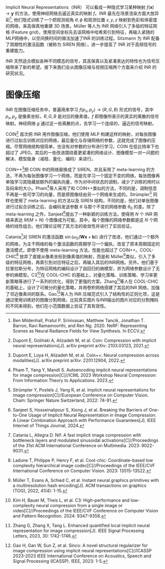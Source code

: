 Implicit Neural Representations（INR） 可以看成一种隐式学习某种映射 $f(\mathbf{x})\to \mathbf{y}$ 的方法，使用神经网络去逼近真实的映射 $f$。INR 最先在场景渲染方面大放异彩[^1], 他们隐式训练了一个把观测视角 $\theta,\phi$ 和观测位置 $x,y,z$ 映射到色彩和体密度的网络，来高保真地重建 3D 场景。Müller 等人为 INR 网络引入了多级的特征网格 (Feature grid)，使用空间坐标先去该网格中哈希索引到特征，再输入紧随的MLP网络中，以空间换时间的做法加速了INR 的训练过程。Sitzmann 为 INR 配备了周期性的激活函数（被称为 SIREN 网络），进一步提高了 INR 对于高频信号的重建能力。

INR 天然适合模拟各种不同模态的信号，其高保真以及紧凑表达的特性也为信号压缩带来了新的希望。接下来我们会从图像压缩与视频压缩两个方面来介绍 INR 的研究状况。

# 图像压缩
INR 在图像压缩任务中，普遍用来学习 $f(p_{x},p_{y})\to (R,G,B)$ 形式的信号，其中 $p_{x},p_{y}$ 是像素坐标，$R,G,B$ 是对应的像素值，$f$ 即图像所表示的真实的离散的信号映射。神经网络 $g$ 通过这一些离散的点，去学习一个连续的、逼近的信号映射。

COIN[^4] 首次把 INR 用作图像压缩，他们使用 MLP 构建这样的映射，对每张图像进行过拟合训练对应的网络，最后量化与存储网络的参数，这就完成了图像的压缩。尽管网络结构很简单，也没有对参数的分布进行学习，COIN 在低比特率下也超过了 JPEG。其后的一些改进围绕着更紧凑的网络设计、图像模型一对一问题的解决、模型瘦身（减枝、量化、编码）来进行。

COIN++[^5]把 COIN 中的网络替换成了 SIREN，并且采用了 meta-learning 的方法，不再为每张图像学习一个网络，而是先学习一个固定不变的网络，每张图像再单独学习其隐藏层额外的偏执向量，作为对中间状态的调制，减少了训练的用时以及码率的大小。Pham[^7]等人采用了和 COIN++类似的方法，不同的是，调制信息不再是一些可学习的向量，而是原图像经由另一个网络来生成的。Strümpler[^6] 同样也使用了 meta-learning 的方法以及 SIREN 结构，不同的是，他们对单张图像进行过拟合训练之后，会编码发送参数 $\theta$ 与那个不变的网络参数 $\theta_{0}$ 的差。除了 meta-learning 之外，Sanjeet[^8]提出了一种新颖的训练方法，使得用 $N$ 个 INR 网络来表达 $M(M>N)$ 个图像成为可能，其中，每个图像的网络参数都是这 $N$ 个网络的线性组合。他们理论证明了其方法的收敛性并进行了实验验证。

Catania[^9]对 SIREN 的激活函数 $\sin(\omega_{0}(\mathbf{W}\mathbf{x}+\mathbf{b}))$ 进行了改进，他们通过一个额外的网络，为主干网络的每个激活函数的周期学习一个偏执，改变了原本周期固定的激活模式，即使不使用 meta-learning 方法，性能也超过了 COIN++。COOL-CHIC[^10] 放弃了直接从像素坐标到像素值的映射，而是和 Müller[^2]类似，引入了多级的特征网格，再索引到对应特征之后，再输入其后的INR网络。另外，他们基于拉普拉斯分布，为特征网格的编码设计了自回归的熵模型，并为网络参数设计了无参的熵模型。C3[^11]在 COOL-CHIC 的基础上，对量化策略、训练策略、学习率更新策略等进行了一系列的优化，得到了更强的方案。Zhang[^12]等人在 COOL-CHIC 的基础上，设计了可微分的量化策略，并用卷积网络搭建了其后的INR 网络，加强了邻近像素间的联系。Gao[^13]等人为 INR 压缩范式引入了结构性的正则化项，这是通过使用训练好的图像分割网络，比较真实图片与INR输出的图片对应的分割掩码的不同来得到，他们在小范围数据上验证了其有效性。



[^1]: Ben Mildenhall, Pratul P. Srinivasan, Matthew Tancik, Jonathan T. Barron, Ravi Ramamoorthi, and Ren Ng. 2020. NeRF: Representing Scenes as Neural Radiance Fields for View Synthesis. In ECCV.
[^2]: Müller T, Evans A, Schied C, et al. Instant neural graphics primitives with a multiresolution hash encoding[J]. ACM transactions on graphics (TOG), 2022, 41(4): 1-15.
[^3]: Sitzmann V, Martel J, Bergman A, et al. Implicit neural representations with periodic activation functions[J]. Advances in neural information processing systems, 2020, 33: 7462-7473.
[^4]: Dupont E, Goliński A, Alizadeh M, et al. Coin: Compression with implicit neural representations[J]. arXiv preprint arXiv: 2103.03123, 2021.
[^5]: Dupont E, Loya H, Alizadeh M, et al. Coin++: Neural compression across modalities[J]. arXiv preprint arXiv: 2201.12904, 2022.
[^6]: Strümpler Y, Postels J, Yang R, et al. Implicit neural representations for image compression[C]//European Conference on Computer Vision. Cham: Springer Nature Switzerland, 2022: 74-91.
[^7]: Pham T, Yang Y, Mandt S. Autoencoding implicit neural representations for image compression[C]//ICML 2023 Workshop Neural Compression: From Information Theory to Applications. 2023.
[^8]: Sanjeet S, Hosseinalipour S, Xiong J, et al. Breaking the Barriers of One-to-One Usage of Implicit Neural Representation in Image Compression: A Linear Combination Approach with Performance Guarantees[J]. IEEE Internet of Things Journal, 2024.
[^9]: Catania L, Allegra D. Nif: A fast implicit image compression with bottleneck layers and modulated sinusoidal activations[C]//Proceedings of the 31st ACM International Conference on Multimedia. 2023: 9022-9031.
[^10]: Ladune T, Philippe P, Henry F, et al. Cool-chic: Coordinate-based low complexity hierarchical image codec[C]//Proceedings of the IEEE/CVF International Conference on Computer Vision. 2023: 13515-13522.
[^11]: Kim H, Bauer M, Theis L, et al. C3: High-performance and low-complexity neural compression from a single image or video[C]//Proceedings of the IEEE/CVF Conference on Computer Vision and Pattern Recognition. 2024: 9347-9358.
[^12]: Zhang G, Zhang X, Tang L. Enhanced quantified local implicit neural representation for image compression[J]. IEEE Signal Processing Letters, 2023, 30: 1742-1746.
[^13]: Gao H, Gan W, Sun Z, et al. Sinco: A novel structural regularizer for image compression using implicit neural representations[C]//ICASSP 2023-2023 IEEE International Conference on Acoustics, Speech and Signal Processing (ICASSP). IEEE, 2023: 1-5.

